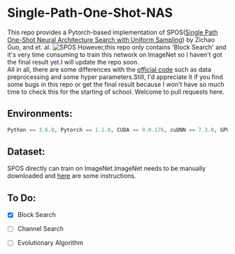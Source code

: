 # Single-Path-One-Shot-NAS
This repo provides a Pytorch-based implementation of SPOS([Single Path One-Shot Neural Architecture Search with Uniform Sampling](https://arxiv.org/abs/1904.00420))  by Zichao Guo, and et. al.
![SPOS](https://github.com/ShunLu91/Single-Path-One-Shot-NAS/blob/master/img/SPOS.jpg)
However,this repo only contains 'Block Search' and it's very time consuming to train this network on ImageNet so I haven't got the final result yet.I will update the repo soon.      
All in all, there are some differences with the [official code](https://github.com/megvii-model/ShuffleNet-Series/tree/master/OneShot) such as data preprocessing and some hyper parameters.Still, I'd appreciate it if you find some bugs in this repo or get the final result because I won't have so much time to check this for the starting of school. Welcome to pull requests here.        
                
## Environments:    
```Python
Python == 3.6.8, Pytorch == 1.1.0, CUDA == 9.0.176, cuDNN == 7.3.0, GPU == GTX 1080 Ti 
```

## Dataset:   
SPOS directly can train on ImageNet.ImageNet needs to be manually downloaded and [here](https://github.com/pytorch/examples/tree/master/imagenet) are some instructions.   
         
## To Do:
- [x] Block Search
- [ ] Channel Search
- [ ] Evolutionary Algorithm

